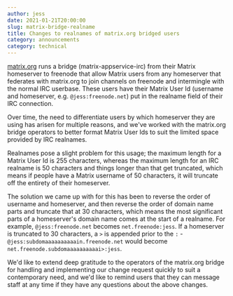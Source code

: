 ```yaml
---
author: jess
date: 2021-01-21T20:00:00
slug: matrix-bridge-realname
title: Changes to realnames of matrix.org bridged users
category: announcements
category: technical
---
```


[matrix.org](https://matrix.org/) runs a bridge (matrix-appservice-irc) from
their Matrix homeserver to freenode that allow Matrix users from any
homeserver that federates with matrix.org to join channels on freenode and
intermingle with the normal IRC userbase. These users have their Matrix User
Id (username and homeserver, e.g. `@jess:freenode.net`) put in the realname
field of their IRC connection.

Over time, the need to differentiate users by which homeserver they are using
has arisen for multiple reasons, and we've worked with the matrix.org bridge
operators to better format Matrix User Ids to suit the limited space provided
by IRC realnames.

Realnames pose a slight problem for this usage; the maximum length for a
Matrix User Id is 255 characters, whereas the maximum length for an IRC
realname is 50 characters and things longer than that get truncated, which
means if people have a Matrix username of 50 characters, it will truncate off
the entirety of their homeserver.

The solution we came up with for this has been to reverse the order of
username and homeserver, and then reverse the order of domain name parts and
truncate that at 30 characters, which means the most significant parts of a
homeserver's domain name comes at the start of a realname. For example,
`@jess:freenode.net` becomes `net.freenode:jess`. If a homeserver is truncated
to 30 characters, a `>` is appended prior to the `:` -
`@jess:subdomaaaaaaaaaain.freenode.net` would become
`net.freenode.subdomaaaaaaaaaai>:jess`.

We'd like to extend deep gratitude to the operators of the matrix.org bridge
for handling and implementing our change request quickly to suit a
contemporary need, and we'd like to remind users that they can message staff
at any time if they have any questions about the above changes.
